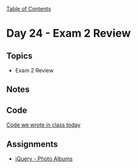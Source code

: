 [Table of Contents](/README.md)

# Day 24 - Exam 2 Review

## Topics
* Exam 2 Review

## Notes
<!-- More detailed notes from class, including whiteboard photos etc -->

## Code
<!-- Make sure to update the XX in the folder name if you uncomment this block-->
[Code we wrote in class today](https://github.com/TIY-Austin-Front-End-Engineering/Curriculum/tree/feb2016/notes/day-25/examples/toggle)

## Assignments
* [jQuery - Photo Albums](https://online.theironyard.com/library/paths/115/units/863/assignments/1620)
